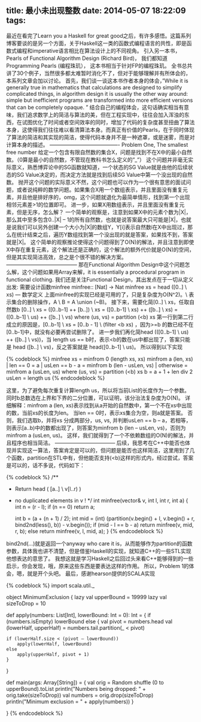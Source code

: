 title: 最小未出现整数
date: 2014-05-07 18:22:09
tags:
---
最近在看完了Learn you a Haskell for great good之后，有许多感悟。这篇系列博客要谈的是另一个方面，关于Haskell这一类的函数式编程语言的共性，即是函数式编程和imperative语言相比在算法设计上的不同视角。 引入另一本书，Pearls of Functional Algorithm Design (Richard Bird)， 我们都知道 Programming Pearls (编程珠玑）， 这本书相当于针对FP的编程珠玑。 全书总共讲了30个例子，当然很多都太难暂时消化不了，但对于能够理解并有所体会的，本系列文章会加以讨论。
首先，我们谈一谈这本书作者本身的体会，”While it is generally true in mathematics that calculations are designed to simplify complicated things, in algorithm design it is usually the other way around: simple but inefficient programs are transformed into more efficient versions that can be completely opaque. ” 结合自己的编程体会，这句话确实相当有意味，我们追求数学上的简洁与算法的美，但在工程实现中，往往会加入浑浊的东西，在试图优化了时间或者空间效率的同时，增加了代码的复杂度甚至扭曲了算法本身，这使得我们往往难以看清算法本身。而真正有价值的Pearls，在于同时体现了算法的简洁和其实现的简洁，使得代码本身并不是一种遮罩，或是迷雾，而是对计算本身的描述。
—————————————-
Problem One, The smallest free number
给定一个包含有限自然数的集合X，问题是找到不在X中的最小自然数。（0算是最小的自然数，不管现在教科书怎么定义的”_”）
这个问题并非毫无实际意义，熟悉博弈论中的SG函数就知道，一个状态的SG Value就是由他的后续状态的SG Value决定的，而决定方法就是找到后续SG Value中第一个没出现的自然数。
抛开这个问题的实际意义不然，这个问题也可以作为一个很有意思的面试问题，或者说纯粹的数学问题。如果集合X用一个数组表示，并且里面没有重复元素，并且他是排好序的，omg，这个问题就退化为最简单情形，找到第一个出现相邻元素差>1的位置即可。
进一步，如果X用数组表示，并且里面没有重复元素，但是无序，怎么解？
一个简单的观察是，注意到如果X中的元素个数为|X|，那么其中至多包含0..|X| – 1的所有自然数，也就是说答案最大只可能是|X|，也就是说我们可以另外创建一个大小为|X|的数组Y，Y[i]表示自然数i在X中出现过，那么在统计结束之后，遍历Y数组找到第一个没出现的就是答案，如果找不到，答案就是|X|。
这个简单的观察推论使得这个问题得到了O(N)的解法，并且注意到即使X中存在重复元素，这个解法还是正确的，这个解法的额外代价就是O(N)的空间，但是其实现简洁高效，总之是个很不错的解决方案。
—————————————–
那在Functional Algorithm Design中这个问题怎么解，这个问题如果用Array来解，it is essentially a procedural program in functional clothing.
我们还是关注Functional Design，其出发点在于一切从定义出发:
需要设计函数minfree
minfree:: [Nat] -> Nat
minfree xs = head ([0..] \\ xs) — 数学定义
上面minfree的实现已经是可用的了，只是复杂度为O(N^2)。\\ 表示集合的删除操作，A \\ B = A \union (~B)。
接下来，需要化简[0..] \\ xs，任取自然数b
[0..] \\ xs = ([0..b-1] ++ [b..]) \\ xs = ([0..b-1] \\ xs) ++ ([b..] \\ xs)
= ([0..b-1] \\ us) ++ ([b..] \\ vs) where (us, vs) = partition (<b) xs
第一行到第二行成立的原因是，[0..b-1] \\ xs = [0..b - 1] \\ (filter <b xs) ，因为>=b 的数已经不在[0..b-1]中，就没有必要再尝试删除了。
进一步我们再化简head (([0..b-1] \\ us) ++ ([b..] \\ vs))，当 length us == b时，表示<b的数在us中都出现了，答案只能是 head ([b..] \\ vs)，反之答案就是 head([0..b-1] \\ us)。
所以得到以下实现

{% codeblock %}
minfree xs = minfrom 0 (length xs, xs)
minfrom a (len, xs)
    | len   == 0         = a
    | usLen == b - a     = minfrom b (len - usLen, vs)
    | otherwise          = minfrom a (usLen, us)
    where (us, vs) = partition (<b) xs
        b = a + 1 + len div 2
        usLen = length us
{% endcodeblock %}

这里，为了避免每次重复计算length us，所以将当前List的长度作为一个参数。 同时b总数选在上界和下界的二分位置，可以证明，该分治法复杂度为O(N)。 详细解释：minfrom a (len, xs)表示找到从a开始的自然数中，第一个不在xs中出现的数，当前xs的长度为len。 当len == 0时，表示xs集合为空，则a就是答案。 否则，我们选取b，并将xs 分成两部分，us, vs, 并判断usLen == b – a，若相等，则表示[a..b)中的数都出现了，则答案为minfrom b (len – usLen, vs)，否则为minfrom a (usLen, us)。
这样，我们就得到了一个不依赖数组的O(N)的解法，并且程序也相当简洁。
———————————–
后续，我思考在C++中能否也体现并实现这一算法，答案肯定是可以的，但问题是能否也这样简洁，这里用到了几个函数，partition在STL中有，但他能否支持(<b)这样的形式内，经过尝试，答案是可以的，话不多说，代码如下：

{% codeblock %}
/**
 * Return head ( [a..] \\ v[l..r) )
 * no duplicated elements in v !
 */
int minfree(vector<int>& v, int l, int r, int a)
{
    int n = (r - l);
    if (n == 0) return a;
 
    int b = (a + (n + 1) / 2);
    int mid = (int) (partition(v.begin() + l, v.begin() + r, 
        bind2nd(less<int>(), b)) - v.begin());
    if (mid - l == b - a)
        return minfree(v, mid, r, b);
    else
        return minfree(v, l, mid, a);
}
{% endcodeblock %}

bind2nd(…)就是返回一个anyway who care it is，从而能够作为partition的函数参数，具体我也讲不清楚，但是借鉴Haskell的实现，就知道C++的一些STL实现他想表达的意思了。 我想这就是学习Haskell之后回过头来看C++能够得到的一些启示，你会发现，哦，原来这些东西是要表达这样的作用。
所以，Problem 1的体会，嗯，就是开个头吧。
最后，感谢hearson提供的SCALA实现

{% codeblock %}
import scala.util._
 
object MinimumExclusion 
{
lazy val upperBound = 19999
lazy val sizeToDrop = 10
 
def apply(numbers: List[Int], lowerBound: Int = 0): Int = {
    if (numbers.isEmpty) lowerBound else {
    val pivot = numbers.head
    val (lowerHalf, upperHalf) = numbers.tail.partition(_ < pivot)
 
    if (lowerHalf.size < (pivot – lowerBound))
        apply(lowerHalf, lowerBound)
    else
        apply(upperHalf, pivot + 1)
    }
}
 
def main(args: Array[String]) = {
    val orig = Random shuffle (0 to upperBound).toList
    println("Numbers being dropped: " + orig.take(sizeToDrop))
    val numbers = orig.drop(sizeToDrop)
    println("Minimum exclusion = " + apply(numbers))
}
 
}
{% endcodeblock %}
